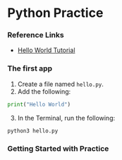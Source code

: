 # Python Practice

### Reference Links
- [Hello World Tutorial](https://www.python-ds.com/python-hello-world)

### The first app

1.  Create a file named `hello.py`.
2.  Add the following:

```python
print("Hello World")
```

3. In the Terminal, run the following:

```sh 
python3 hello.py
```

### Getting Started with Practice

